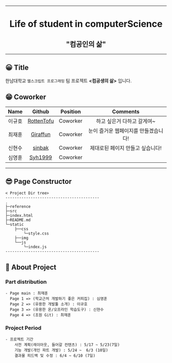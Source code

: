 ___  

<div align="center"><h1>Life of student in computerScience</h1><h2>"컴공인의 삶"</h2></div>

___  

## 😀 Title
  한남대학교 `웹스크립트 프로그래밍` 팀 프로젝트 **<컴공생의 삶>** 입니다. 
## 😁 Coworker
| **Name** | **Github** | **Position** | **Comments** |
|:--------:|:-------:|:-------:|:-------:|
|이규호|[RottenTofu](https://github.com/RottenTofu)| Coworker | 하고 싶은거 다하고 갈게여~ |
|최재훈|[Giraffun](https://github.com/JH9892)| Coworker | 눈이 즐거운 웹페이지를 만들겠습니다! |
|신현수|[sinbak](https://github.com/sinbak)| Coworker | 제대로된 페이지 만들고 싶습니다!|
|심영훈|[Syh1999](https://github.com/Syh1999)| Coworker | |
___  

## 😎 Page Constructor
```
< Project Dir tree>
-----------------------------------------
.
├─reference
├─src
├─index.html
├─README.md
└─static
    ├──css
        └─style.css
    ├──img
    └──js
        └─index.js
-----------------------------------------
```
## 🤔 About Project
  
### Part distribution
```
- Page main : 최재훈
  Page 1 => (학교근처 개발하기 좋은 커피집) : 심영훈
  Page 2 => (유용한 개발툴 소개) : 이규호
  Page 3 => (유용한 온/오프라인 학습도구) : 신현수
  Page 4 => (조원 Git) : 최재훈
```

### Project Period
```
- 프로젝트 기간
    사전 계획(레이아웃, 들어갈 컨텐츠) : 5/17 ~ 5/23(7일)
    기능 개발(개인 파트 개발) : 5/24 ~  6/3 (10일)
    결과물 피드백 및 수정 : 6/4 ~ 6/10 (7일)
```
